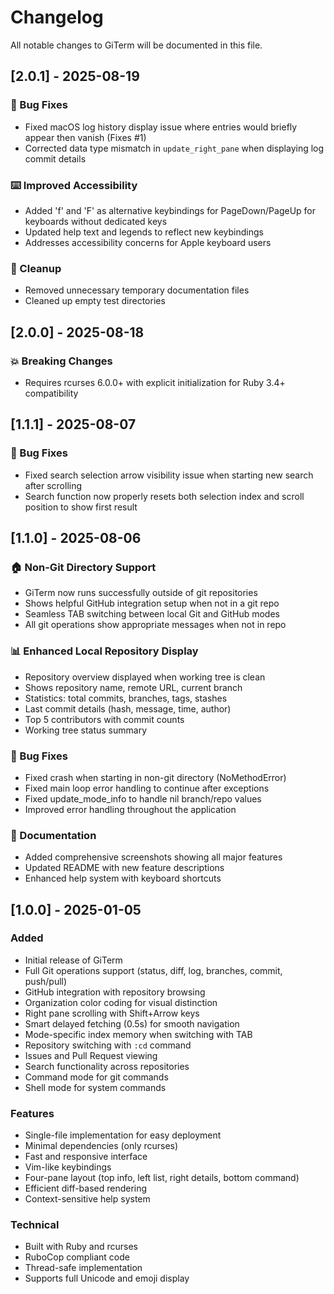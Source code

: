 # Changelog

All notable changes to GiTerm will be documented in this file.

## [2.0.1] - 2025-08-19

### 🐛 Bug Fixes
- Fixed macOS log history display issue where entries would briefly appear then vanish (Fixes #1)
- Corrected data type mismatch in `update_right_pane` when displaying log commit details

### ⌨️ Improved Accessibility
- Added 'f' and 'F' as alternative keybindings for PageDown/PageUp for keyboards without dedicated keys
- Updated help text and legends to reflect new keybindings
- Addresses accessibility concerns for Apple keyboard users

### 🧹 Cleanup
- Removed unnecessary temporary documentation files
- Cleaned up empty test directories

## [2.0.0] - 2025-08-18

### 💥 Breaking Changes
- Requires rcurses 6.0.0+ with explicit initialization for Ruby 3.4+ compatibility

## [1.1.1] - 2025-08-07

### 🐛 Bug Fixes
- Fixed search selection arrow visibility issue when starting new search after scrolling
- Search function now properly resets both selection index and scroll position to show first result

## [1.1.0] - 2025-08-06

### 🏠 Non-Git Directory Support
- GiTerm now runs successfully outside of git repositories
- Shows helpful GitHub integration setup when not in a git repo
- Seamless TAB switching between local Git and GitHub modes
- All git operations show appropriate messages when not in repo

### 📊 Enhanced Local Repository Display
- Repository overview displayed when working tree is clean
- Shows repository name, remote URL, current branch
- Statistics: total commits, branches, tags, stashes
- Last commit details (hash, message, time, author)
- Top 5 contributors with commit counts
- Working tree status summary

### 🔧 Bug Fixes
- Fixed crash when starting in non-git directory (NoMethodError)
- Fixed main loop error handling to continue after exceptions
- Fixed update_mode_info to handle nil branch/repo values
- Improved error handling throughout the application

### 📸 Documentation
- Added comprehensive screenshots showing all major features
- Updated README with new feature descriptions
- Enhanced help system with keyboard shortcuts

## [1.0.0] - 2025-01-05

### Added
- Initial release of GiTerm
- Full Git operations support (status, diff, log, branches, commit, push/pull)
- GitHub integration with repository browsing
- Organization color coding for visual distinction
- Right pane scrolling with Shift+Arrow keys
- Smart delayed fetching (0.5s) for smooth navigation
- Mode-specific index memory when switching with TAB
- Repository switching with `:cd` command
- Issues and Pull Request viewing
- Search functionality across repositories
- Command mode for git commands
- Shell mode for system commands

### Features
- Single-file implementation for easy deployment
- Minimal dependencies (only rcurses)
- Fast and responsive interface
- Vim-like keybindings
- Four-pane layout (top info, left list, right details, bottom command)
- Efficient diff-based rendering
- Context-sensitive help system

### Technical
- Built with Ruby and rcurses
- RuboCop compliant code
- Thread-safe implementation
- Supports full Unicode and emoji display